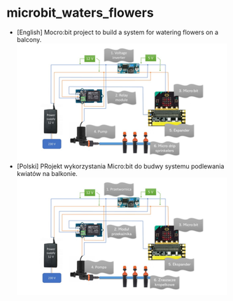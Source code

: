 # microbit_waters_flowers
* [English] Mocro:bit project to build a system for watering flowers on a balcony.
![Diagram of elecric circut in English language](./diagramEL.jpg?raw=true)
* [Polski] PRojekt wykorzystania Micro:bit do budwy systemu podlewania kwiatów na balkonie. 
![Diagram of elecric circut in Polish language](./diagramPL.jpg?raw=true)
